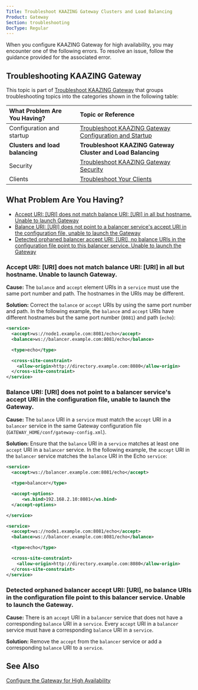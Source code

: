 ```yaml
---
Title: Troubleshoot KAAZING Gateway Clusters and Load Balancing
Product: Gateway
Section: troubleshooting
DocType: Regular
---
```


When you configure KAAZING Gateway for high availability, you may encounter one of the following errors. To resolve an issue, follow the guidance provided for the associated error.

Troubleshooting KAAZING Gateway
---------------------------------------------------------------------

This topic is part of [Troubleshoot KAAZING Gateway](o_troubleshoot.md) that groups troubleshooting topics into the categories shown in the following table:

| What Problem Are You Having?    | Topic or Reference                                                                                |
|:--------------------------------|:--------------------------------------------------------------------------------------------------|
| Configuration and startup       | [Troubleshoot KAAZING Gateway Configuration and Startup](p_troubleshoot_gateway_configuration.md) |
| **Clusters and load balancing** | **Troubleshoot KAAZING Gateway Cluster and Load Balancing**                                       |
| Security                        | [Troubleshoot KAAZING Gateway Security](p_troubleshoot_security.md)                               |
| Clients                         | [Troubleshoot Your Clients](p_dev_troubleshoot.md)                                                |

What Problem Are You Having?
----------------------------

-   [Accept URI: [URI] does not match balance URI: [URI] in all but hostname. Unable to launch Gateway](#accept-uri-uri-does-not-match-balance-uri-uri-in-all-but-hostname-unable-to-launch-gateway)
-   [Balance URI: [URI] does not point to a balancer service's accept URI in the configuration file, unable to launch the Gateway](#balance-uri-uri-does-not-point-to-a-balancer-services-accept-uri-in-the-configuration-file-unable-to-launch-the-gateway)
-   [Detected orphaned balancer accept URI: [URI], no balance URIs in the configuration file point to this balancer service. Unable to launch the Gateway](#detected-orphaned-balancer-accept-uri-uri-no-balance-uris-in-the-configuration-file-point-to-this-balancer-service-unable-to-launch-the-gateway)

### Accept URI: [URI] does not match balance URI: [URI] in all but hostname. Unable to launch Gateway.

**Cause:** The `balance` and `accept` element URIs in a `service` must use the same port number and path. The hostnames in the URIs may be different.

**Solution:** Correct the `balance` or `accept` URIs by using the same port number and path. In the following example, the `balance` and `accept` URIs have different hostnames but the same port number (`8081`) and path (`echo`):

``` xml
<service>
  <accept>ws://node1.example.com:8081/echo</accept>
  <balance>ws://balancer.example.com:8081/echo</balance>

  <type>echo</type>

  <cross-site-constraint>
    <allow-origin>http://directory.example.com:8080</allow-origin>
  </cross-site-constraint>
</service>
```

### Balance URI: [URI] does not point to a balancer service's accept URI in the configuration file, unable to launch the Gateway.

**Cause:** The `balance` URI in a `service` must match the `accept` URI in a `balancer` service in the same Gateway configuration file (`GATEWAY_HOME/conf/gateway-config.xml`).

**Solution:** Ensure that the `balance` URI in a `service` matches at least one `accept` URI in a `balancer` service. In the following example, the `accept` URI in the `balancer` service matches the `balance` URI in the Echo `service`:

``` xml
<service>
  <accept>ws://balancer.example.com:8081/echo</accept>

  <type>balancer</type>

  <accept-options>
      <ws.bind>192.168.2.10:8081</ws.bind>
  </accept-options>

</service>

<service>
  <accept>ws://node1.example.com:8081/echo</accept>
  <balance>ws://balancer.example.com:8081/echo</balance>

  <type>echo</type>

  <cross-site-constraint>
    <allow-origin>http://directory.example.com:8080</allow-origin>
  </cross-site-constraint>
</service>
```

### Detected orphaned balancer accept URI: [URI], no balance URIs in the configuration file point to this balancer service. Unable to launch the Gateway.

**Cause:** There is an `accept` URI in a `balancer` service that does not have a corresponding `balance` URI in a `service`. Every `accept` URI in a `balancer` service must have a corresponding `balance` URI in a `service`.

**Solution:** Remove the `accept` from the `balancer` service or add a corresponding `balance` URI to a `service`.

See Also
--------

[Configure the Gateway for High Availability](../high-availability/o_high_availability.md)
